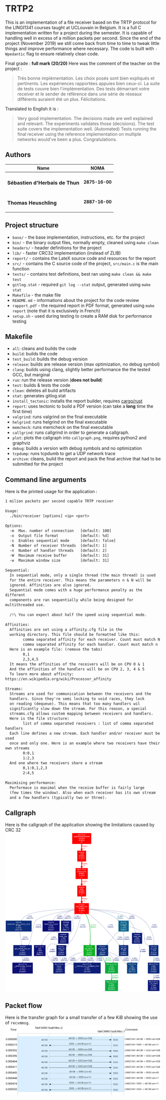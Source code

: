 # TRTP2

This is an implementation of a file receiver based on the TRTP protocol for the LINGI1341 courses taught at UCLouvain in Belgium. It is a full C implementation written for a project during the semester. It is capable of handling well in excess of a million packets per second. Since the end of the project (November 2019) we still come back from time to time to tweak little things and improve performance where necessary. The code is built with `-Wpedantic` flag to ensure relatively clean code.

Final grade : **full mark (20/20)**
Here was the comment of the teacher on the project :

> Très bonne implémentation. Les choix posés sont bien expliqués et pertinents. Les expériences rapportées appuies bien ceux-ci. La suite de tests couvre bien l'implémentation. Des tests démarrant votre receiver et le sender de référence dans une série de réseaux différents auraient été un plus. Félicitations.

Translated to English it is :

> Very good implementation. The decisions made are well explained and relevant. The experiments validates those (decisions). The test suite covers the implementation well. (Automated) Tests running the final receiver using the reference implementation on multiple networks would've been a plus. Congratulations.

## Authors

| Name                                 | NOMA           |
|--------------------------------------|----------------|
| <h3>Sébastien d'Herbais de Thun</h3> | **2875-16-00** |
| <h3>Thomas Heuschling</h3>           | **2887-16-00** |

## Project structure

- `base/`       - the base implementation, instructions, etc. for the project
- `bin/`        - the binary output files, normally empty, cleaned using `make clean`
- `headers/`    - header definitions for the project
- `lib/`        - faster CRC32 implementation (instead of ZLIB)
- `report/`     - contains the LateX source code and resources for the report
- `src/`        - contains the C source code of the project, `src/main.c` is the main function
- `tests/`      - contains test definitions, best ran using `make clean && make test`
- `gitlog.stat` - required `git log --stat` output, generated using `make stat`
- `Makefile`    - the make file
- `README.md`   - informations about the project for the code review
- `rapport.pdf` - the required report in PDF format, generated using `make report` (note that it is exclusively in French)
- `setup.sh`    - used during testing to create a RAM disk for performance testing

## Makefile

- `all`: cleans and builds the code
- `build`: builds the code
- `test_build`: builds the debug version
- `release`: builds are release version (max optimization, no debug symbol)
- `clang`: builds using clang, slightly better performance the the tested GCC, but marginal
- `run`: run the release version (**does not build**)
- `test`: builds & tests the code
- `clean`: deletes all build artifacts
- `stat`: generates gitlog.stat
- `install_tectonic`: installs the report builder, requires [cargo/rust](https://rust-lang.org)
- `report`: uses tectonic to build a PDF version (can take a **long** time the first time)
- `valgrind`: runs valgrind on the final executable
- `helgrind`: runs helgrind on the final executable
- `memcheck`: runs memcheck on the final executable
- `callgrind`: runs callgrind in order to generate a callgraph.
- `plot`: plots the callgraph into `callgraph.png`, requires python2 and graphviz
- `debug`: builds a version with debug symbols and no optimization
- `tcpdump`: runs tcpdumb to get a UDP network trace
- `archive`: cleans, build the report and pack the final archive that had to be submitted for the project

## Command line arguments

Here is the printed usage for the application :

```
1 milion packets per second capable TRTP receiver

Usage:
  ./bin/receiver [options] <ip> <port>

Options:
  -m  Max. number of connection   [default: 100]
  -o  Output file format          [default: %d]
  -s  Enables sequential mode     [default: false]
  -N  Number of receiver threads  [default: 1]
  -n  Number of handler threads   [default: 2]
  -W  Maximum receive buffer      [default: 31]
  -w  Maximum window size         [default: 31]

Sequential:
  In sequential mode, only a single thread (the main thread) is used
  for the entire receiver. This means the parameters n & N will be
  ignored. Affinities are also ignored.
  Sequential mode comes with a huge performance penalty as the different
  components are ran sequentially while being designed for multithreaded use.

  /!\ You can expect about half the speed using sequential mode.

Affinities:
  Affinities are set using a affinity.cfg file in the
  working directory. This file should be formatted like this:
        comma separated affinity for each receiver. Count must match N
        comma separated affinity for each handler. Count must match n
  Here is an example file: (remove the tabs)
        0,1
        2,3,4,5
  It means the affinities of the receivers will be on CPU 0 & 1
  And the affinities of the handlers will be on CPU 2, 3, 4 & 5
  To learn more about affinity: https://en.wikipedia.org/wiki/Processor_affinity

Streams:
  Streams are used for communication between the receivers and the
  handlers. Since they're semi locking to void races, they lock
  on reading (dequeue). This means that too many handlers wil
  significantly slow down the stream. For this reason, a special
  streams.cfg allows custom mapping between receivers and handlers.
  Here is the file structure: 
        list of comma separated receivers : list of comma separated handlers
  Each line defines a new stream. Each handler and/or receiver must be used
  once and only one. Here is an example where two receivers have their own streams
        0:0,1
        1:2,3
  And one where two receivers share a stream
        0,1:0,1,2,3
        2:4,5

Maximising performance:
  Performace is maximal when the receive buffer is fairly large
  (few times the window). Also when each receiver has its own stream
  and a few handlers (typically two or three).
```

## Callgraph

Here is the callgraph of the application showing the limitations caused by CRC 32
![Callgraph](callgraph.png)

## Packet flow

Here is the transfer graph for a small transfer of a few KiB showing the use of `recvmmsg`.
![Network](udp_flow.png)